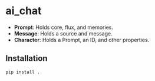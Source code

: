 # ai_chat

- **Prompt**: Holds core, flux, and memories.
- **Message**: Holds a source and message.
- **Character**: Holds a Prompt, an ID, and other properties.

## Installation

```bash
pip install .
```